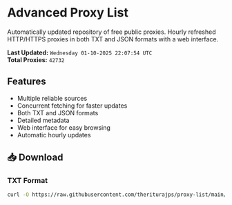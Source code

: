 # Advanced Proxy List

Automatically updated repository of free public proxies. Hourly refreshed HTTP/HTTPS proxies in both TXT and JSON formats with a web interface.

**Last Updated:** `Wednesday 01-10-2025 22:07:54 UTC`  
**Total Proxies:** `42732`

## Features
- Multiple reliable sources
- Concurrent fetching for faster updates
- Both TXT and JSON formats
- Detailed metadata
- Web interface for easy browsing
- Automatic hourly updates

## 📥 Download

### TXT Format
```bash
curl -O https://raw.githubusercontent.com/theriturajps/proxy-list/main/proxies.txt